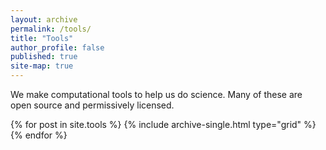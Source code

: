 ```yaml
---
layout: archive
permalink: /tools/
title: "Tools"
author_profile: false
published: true
site-map: true
---
```


We make computational tools to help us do science. 
Many of these are open source and permissively licensed. 

<div class="grid__wrapper">
  {% for post in site.tools %}
    {% include archive-single.html type="grid" %}
  {% endfor %}
</div>
